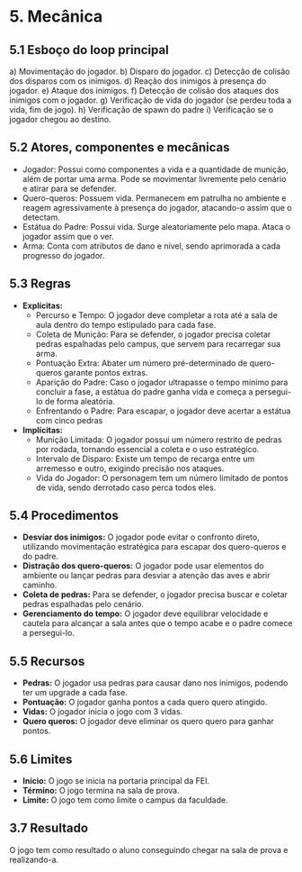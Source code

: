 # 5. Mecânica

## 5.1 Esboço do loop principal
a)  Movimentação do jogador.
b)  Disparo do jogador.
c)  Detecção de colisão dos disparos com os inimigos.
d)  Reação dos inimigos à presença do jogador.
e)  Ataque dos inimigos.
f)  Detecção de colisão dos ataques dos inimigos com o jogador.
g)  Verificação de vida do jogador (se perdeu toda a vida, fim de jogo).
h)  Verificação de spawn do padre
i)  Verificação se o jogador chegou ao destino.

## 5.2 Atores, componentes e mecânicas

- Jogador: Possui como componentes a vida e a quantidade de munição, além de
portar uma arma. Pode se movimentar livremente pelo cenário e atirar para se
defender.
- Quero-queros: Possuem vida. Permanecem em patrulha no
ambiente e reagem agressivamente à presença do jogador, atacando-o assim que o
detectam.
- Estátua do Padre: Possui vida. Surge aleatoriamente pelo mapa. Ataca o jogador assim que o ver.
- Arma: Conta com atributos de dano e nível, sendo aprimorada a cada progresso do
jogador.

## 5.3 Regras
- **Explícitas:**
  - Percurso e Tempo: O jogador deve completar a rota até a sala de aula dentro
do tempo estipulado para cada fase.
  - Coleta de Munição: Para se defender, o jogador precisa coletar pedras
espalhadas pelo campus, que servem para recarregar sua arma.
  - Pontuação Extra: Abater um número pré-determinado de quero-queros
garante pontos extras.
  - Aparição do Padre: Caso o jogador ultrapasse o tempo mínimo para concluir
a fase, a estátua do padre ganha vida e começa a persegui-lo de forma aleatória.
  - Enfrentando o Padre: Para escapar, o jogador deve acertar a estátua com
cinco pedras
- **Implícitas:**
   - Munição Limitada: O jogador possui um número restrito de pedras por
rodada, tornando essencial a coleta e o uso estratégico.
   - Intervalo de Disparo: Existe um tempo de recarga entre um arremesso e
outro, exigindo precisão nos ataques.
   - Vida do Jogador: O personagem tem um número limitado de pontos de vida,
sendo derrotado caso perca todos eles.

## 5.4 Procedimentos
- **Desviar dos inimigos:** O jogador pode evitar o confronto direto, utilizando
movimentação estratégica para escapar dos quero-queros e do padre.
- **Distração dos quero-queros:** O jogador pode usar elementos do ambiente ou
lançar pedras para desviar a atenção das aves e abrir caminho.
- **Coleta de pedras:** Para se defender, o jogador precisa buscar e coletar pedras
espalhadas pelo cenário.
- **Gerenciamento do tempo:** O jogador deve equilibrar velocidade e cautela para
alcançar a sala antes que o tempo acabe e o padre comece a persegui-lo.

## 5.5 Recursos
- **Pedras:** O jogador usa pedras para causar dano nos inimigos, podendo ter um
upgrade a cada fase.
- **Pontuação:** O jogador ganha pontos a cada quero quero atingido.
- **Vidas:** O jogador inicia o jogo com 3 vidas.
- **Quero queros:** O jogador deve eliminar os quero quero para ganhar pontos.
  
## 5.6 Limites
- **Início:** O jogo se inicia na portaria principal da FEI.
- **Término:** O jogo termina na sala de prova.
- **Limite:** O jogo tem como limite o campus da faculdade.
  
## 3.7 Resultado
O jogo tem como resultado o aluno conseguindo chegar na sala de prova e
realizando-a.

